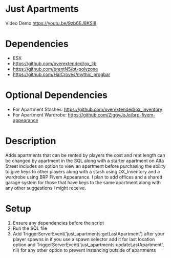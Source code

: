 # Just Apartments
 
Video Demo https://youtu.be/9zb6EJ8KSi8

# Dependencies

- ESX 
- https://github.com/overextended/ox_lib    
- https://github.com/brentN5/bt-polyzone
- https://github.com/HalCroves/mythic_progbar

# Optional Dependencies

- For Apartment Stashes: https://github.com/overextended/ox_inventory
- For Apartment Wardrobe: https://github.com/ZiggyJoJo/brp-fivem-appearance


# Description

Adds apartments that can be rented by players the cost and rent length can be changed by apartment in the SQL along with a starter apartment on Alta Street includes an option to view an apartment before purchasing the ability to give keys to other players along with a stash using OX_Inventory and a wardrobe using BRP Fivem Appearance. I plan to add offices and a shared garage system for those that have keys to the same apartment along with any other suggestions I might receive.


# Setup

1. Ensure any dependencies before the script 
2. Run the SQL file 
3. Add TriggerServerEvent('just_apartments:getLastApartment') after your player spawns in if you use a spawn selector add it for last location option and TriggerServerEvent('just_apartments:updateLastApartment', nil) for any other option to prevent instancing outside of apartments
